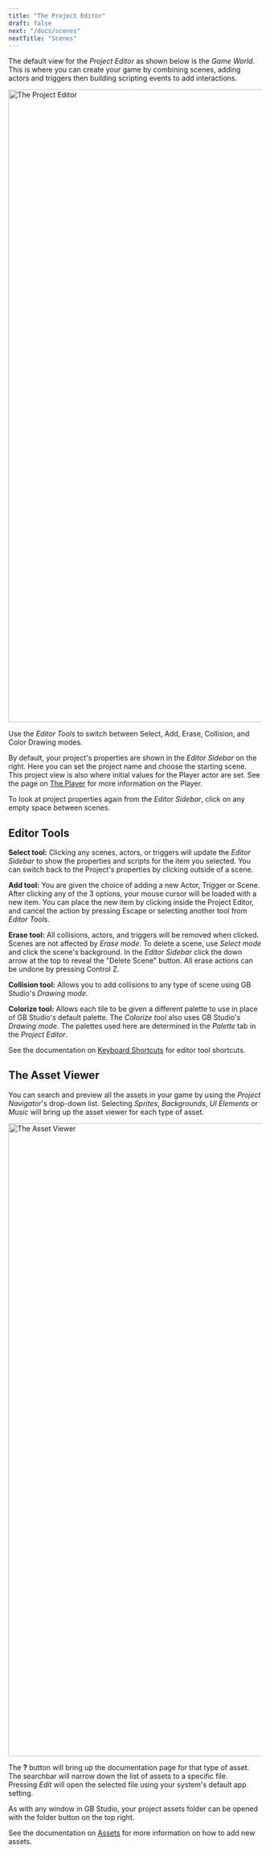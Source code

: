 ```yaml
---
title: "The Project Editor"
draft: false
next: "/docs/scenes"
nextTitle: "Scenes"
---
```


The default view for the _Project Editor_ as shown below is the _Game World_. This is where you can create your game by combining scenes, adding actors and triggers then building scripting events to add interactions.

<img title="The Project Editor" src="/img/screenshots/project-editor.png" width="1258">

Use the _Editor Tools_ to switch between Select, Add, Erase, Collision, and Color Drawing modes.

By default, your project's properties are shown in the _Editor Sidebar_ on the right. Here you can set the project name and choose the starting scene. This project view is also where initial values for the Player actor are set. See the page on [The Player](/docs/player) for more information on the Player.

To look at project properties again from the _Editor Sidebar_, click on any empty space between scenes.

## Editor Tools

**Select tool:** Clicking any scenes, actors, or triggers will update the _Editor Sidebar_ to show the properties and scripts for the item you selected. You can switch back to the Project's properties by clicking outside of a scene.

**Add tool:** You are given the choice of adding a new Actor, Trigger or Scene. After clicking any of the 3 options, your mouse cursor will be loaded with a new item. You can place the new item by clicking inside the Project Editor, and cancel the action by pressing Escape or selecting another tool from _Editor Tools_.

**Erase tool:** All collisions, actors, and triggers will be removed when clicked. Scenes are not affected by _Erase mode_. To delete a scene, use _Select mode_ and click the scene's background. In the _Editor Sidebar_ click the down arrow at the top to reveal the "Delete Scene" button. All erase actions can be undone by pressing Control Z.

**Collision tool:** Allows you to add collisions to any type of scene using GB Studio's _Drawing mode_.

**Colorize tool:** Allows each tile to be given a different palette to use in place of GB Studio's default palette. The _Colorize tool_ also uses GB Studio's _Drawing mode_. The palettes used here are determined in the _Palette_ tab in the _Project Editor_.

See the documentation on [Keyboard Shortcuts](/docs/keyboard-shortcuts) for editor tool shortcuts.

## The Asset Viewer

You can search and preview all the assets in your game by using the _Project Navigator_'s drop-down list. Selecting _Sprites_, _Backgrounds_, _UI Elements_ or _Music_ will bring up the asset viewer for each type of asset.

<img title="The Asset Viewer" src="/img/screenshots/asset-viewer.png" width="1258">

The **?** button will bring up the documentation page for that type of asset.  
The searchbar will narrow down the list of assets to a specific file.  
Pressing _Edit_ will open the selected file using your system's default app setting.  

As with any window in GB Studio, your project assets folder can be opened with the folder button on the top right.

See the documentation on [Assets](/docs/assets) for more information on how to add new assets.
